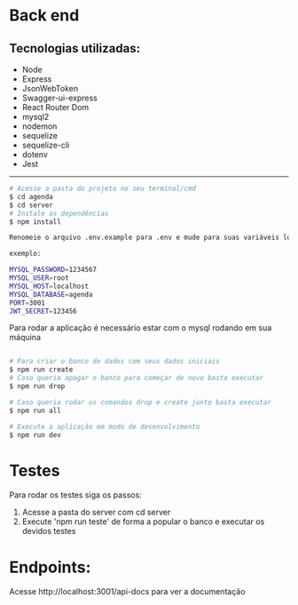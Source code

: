 # Back end

<h2>Tecnologias utilizadas:</h2>
<ul>
    <li>Node</li>
    <li>Express</li>
    <li>JsonWebToken</li>
    <li>Swagger-ui-express</li>
    <li>React Router Dom</li>
    <li>mysql2</li>
    <li>nodemon</li>
    <li>sequelize</li>
    <li>sequelize-cli</li>
    <li>dotenv</li>
    <li>Jest</li>

</ul>
<hr>


```bash
# Acesse a pasta do projeto no seu terminal/cmd
$ cd agenda
$ cd server
# Instale as dependências
$ npm install

Renomeie o arquivo .env.example para .env e mude para suas variáveis locais

exemplo:

MYSQL_PASSWORD=1234567
MYSQL_USER=root
MYSQL_HOST=localhost
MYSQL_DATABASE=agenda
PORT=3001
JWT_SECRET=123456

```

Para rodar a aplicação é necessário estar com o mysql rodando em sua máquina

```bash

# Para criar o banco de dados com seus dados iniciais
$ npm run create
# Caso queria apagar o banco para começar de novo basta executar
$ npm run drop

# Caso queria rodar os comandos drop e create junto basta executar
$ npm run all

# Execute a aplicação em modo de desenvolvimento
$ npm run dev

```

<h1>Testes</h1>

Para rodar os testes siga os passos:

<ol>
    <li>Acesse a pasta do server com cd server</li>
    <li>Execute 'npm run teste' de forma a popular o banco e executar os devidos testes</li>
</ol>

<h1>Endpoints:</h1>

Acesse
http://localhost:3001/api-docs
para ver a documentação

